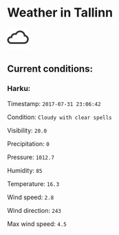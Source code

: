# Weather in Tallinn 

<img src= 'images/cloud.png' width= '50' /> 

## Current conditions: 

### Harku: 

Timestamp: ``` 2017-07-31 23:06:42 ``` 

Condition: ``` Cloudy with clear spells ``` 

Visibility: ``` 20.0 ``` 

Precipitation: ``` 0 ``` 

Pressure: ``` 1012.7 ``` 

Humidity: ``` 85 ``` 

Temperature: ``` 16.3 ``` 

Wind speed: ``` 2.8 ``` 

Wind direction: ``` 243 ``` 

Max wind speed: ``` 4.5 ``` 

